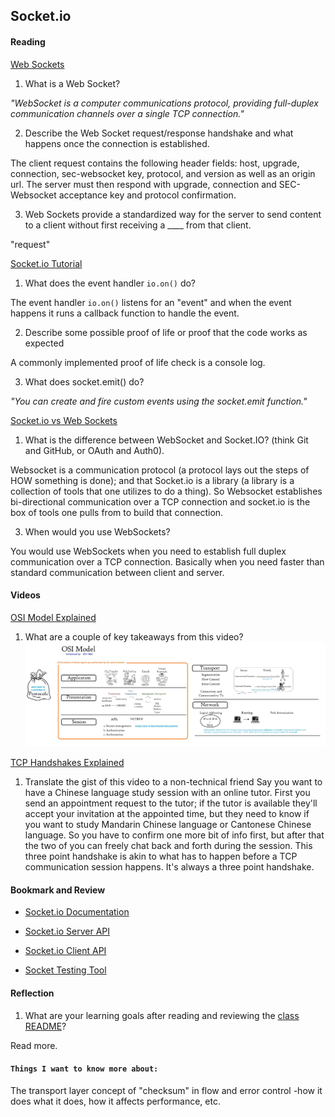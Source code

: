 ## Socket.io

#### Reading

[Web Sockets](https://en.wikipedia.org/wiki/WebSocket)

1. What is a Web Socket?

_"WebSocket is a computer communications protocol, providing full-duplex communication channels over a single TCP connection."_

2. Describe the Web Socket request/response handshake and what happens once the connection is established.

The client request contains the following header fields: host, upgrade, connection, sec-websocket key, protocol, and version as well as an origin url. The server must then respond with upgrade, connection and SEC-Websocket acceptance key and protocol confirmation.

3. Web Sockets provide a standardized way for the server to send content to a client without first receiving a \_\_\_\_ from that client.

"request"

[Socket.io Tutorial](https://www.tutorialspoint.com/socket.io/)

1. What does the event handler `io.on()` do?

The event handler `io.on()` listens for an "event" and when the event happens it runs a callback function to handle the event.

2. Describe some possible proof of life or proof that the code works as expected

A commonly implemented proof of life check is a console log.

3. What does socket.emit() do?

_"You can create and fire custom events using the socket.emit function."_

[Socket.io vs Web Sockets](https://www.educba.com/websocket-vs-socket-io/)

1. What is the difference between WebSocket and Socket.IO? (think Git and GitHub, or OAuth and Auth0).

 Websocket is a communication protocol (a protocol lays out the steps of HOW something is done); and that Socket.io is a library (a library is a collection of tools that one utilizes to do a thing). So Websocket establishes bi-directional communication over a TCP connection and socket.io is the box of tools one pulls from to build that connection.

3. When would you use WebSockets?

You would use WebSockets when you need to establish full duplex communication over a TCP connection. Basically when you need faster than standard communication between client and server.


#### Videos

[OSI Model Explained](https://www.youtube.com/watch?v=vv4y_uOneC0)

1. What are a couple of key takeaways from this video?
![A Couple of Key Takeaways](/OSI%20Model%20takeaways.jpg)

[TCP Handshakes Explained](https://www.youtube.com/watch?v=xMtP5ZB3wSk)

1. Translate the gist of this video to a non-technical friend
Say you want to have a Chinese language study session with an online tutor.
First you send an appointment request to the tutor; if the tutor is available they'll accept your invitation at the appointed time, but they need to know if you want to study Mandarin Chinese language or Cantonese Chinese language. So you have to confirm one more bit of info first, but after that the two of you can freely chat back and forth during the session. This three point handshake is akin to what has to happen before a TCP communication session happens. It's always a three point handshake.

#### Bookmark and Review

- [Socket.io Documentation](https://socket.io/docs/)

- [Socket.io Server API](https://socket.io/docs/server-api)

- [Socket.io Client API](https://socket.io/docs/client-api)

- [Socket Testing Tool](https://amritb.github.io/socketio-client-tool/)

#### Reflection

1. What are your learning goals after reading and reviewing the [class README](https://codefellows.github.io/code-401-javascript-guide/curriculum/class-12/)?

Read more.

#### `Things I want to know more about:`
The transport layer concept of "checksum" in flow and error control -how it does what it does, how it affects performance, etc. 